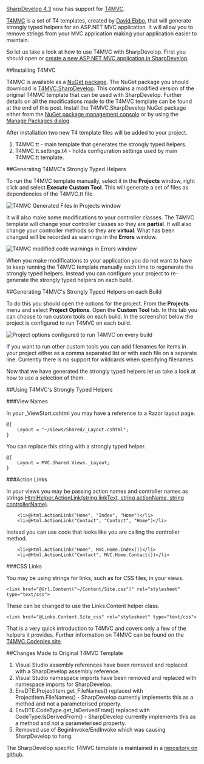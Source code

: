 [SharpDevelop 4.3](http://build.sharpdevelop.net/buildartefacts/#SDMAIN) now has support for  [T4MVC](http://t4mvc.codeplex.com/).

[T4MVC](http://t4mvc.codeplex.com/) is a set of T4 templates, created by [David Ebbo](http://blog.davidebbo.com/), that will generate strongly typed helpers for an ASP.NET MVC application. It will allow you to remove strings from your MVC application making your application easier to maintain.

So let us take a look at how to use T4MVC with SharpDevelop. First you should open or [create a new ASP.NET MVC application in SharpDevelop](http://community.sharpdevelop.net/blogs/mattward/archive/2012/01/29/AspNetMvcSupport.aspx).

##Installing T4MVC

T4MVC is available as a [NuGet package](http://nuget.org/packages/T4MVC.SharpDevelop). The NuGet package you should download is [T4MVC.SharpDevelop](http://nuget.org/packages/T4MVC.SharpDevelop). This contains a modified version of the original T4MVC template that can be used with SharpDevelop. Further details on all the modifications made to the T4MVC template can be found at the end of this post. Install the T4MVC.SharpDevelop NuGet package either from the [NuGet package management console](http://community.sharpdevelop.net/blogs/mattward/archive/2011/06/05/NuGetPowerShellConsole.aspx) or by using the [Manage Packages dialog](http://community.sharpdevelop.net/blogs/mattward/archive/2011/07/24/NuGet14.aspx).

After installation two new T4 template files will be added to your project.

1. T4MVC.tt - main template that generates the strongly typed helpers.
2. T4MVC.tt.settings.t4 - holds configuration settings used by main T4MVC.tt template.

##Generating T4MVC's Strongly Typed Helpers

To run the T4MVC template manually, select it in the **Projects** window, right click and select **Execute Custom Tool**. This will generate a set of files as dependencies of the T4MVC.tt file.

![T4MVC Generated Files in Projects window](/Images/T4MVCGeneratedFiles.png)

It will also make some modifications to your controller classes.  The T4MVC template will change your controller classes so they are **partial**. It will also change your controller methods so they are **virtual**. What has been changed will be recorded as warnings in the **Errors** window.

![T4MVC modified code warnings in Errors window](/Images/T4MVCWarningsInErrorsWindow.png)

When you make modifications to your application you do not want to have to keep running the T4MVC template manually each time to regenerate the strongly typed helpers. Instead you can configure your project to re-generate the strongly typed helpers on each build.

##Generating T4MVC's Strongly Typed Helpers on each Build

To do this you should open the options for the project. From the **Projects** menu and select **Project Options**. Open the **Custom Tool** tab. In this tab you can choose to run custom tools on each build. In the screenshot below the project is configured to run T4MVC on each build. 

![Project options configured to run T4MVC on every build](/Images/T4MVCCustomToolProjectOptions.png)

If you want to run other custom tools  you can add filenames for items in your project either as a comma separated list or with each file on a separate line. Currently there is no support for wildcards when specifying filenames.

Now that we have generated the strongly typed helpers let us take a look at how to use a selection of them.

##Using T4MVC's Strongly Typed Helpers

###View Names

In your _ViewStart.cshtml you may have a reference to a Razor layout page.

	@{
		Layout = "~/Views/Shared/_Layout.cshtml";
	}

You can replace this string with a strongly typed helper.

	@{
		Layout = MVC.Shared.Views._Layout;
	}

###Action Links

In your views you may be passing action names and controller names as strings [HtmlHelper.ActionLink(string linkText, string actionName, string controllerName)](http://msdn.microsoft.com/en-us/library/dd505070(v=vs.100)).

		<li>@Html.ActionLink("Home", "Index", "Home")</li>
		<li>@Html.ActionLink("Contact", "Contact", "Home")</li>

Instead you can use code that looks like you are calling the controller method.

		<li>@Html.ActionLink("Home", MVC.Home.Index())</li>
		<li>@Html.ActionLink("Contact", MVC.Home.Contact())</li>

###CSS Links

You may be using strings for links, such as for CSS files, in your views.

	<link href="@Url.Content("~/Content/Site.css")" rel="stylesheet" type="text/css">

These can be changed to use the Links.Content helper class.

	<link href="@Links.Content.Site_css" rel="stylesheet" type="text/css">

That is a very quick introduction to T4MVC and covers only a few of the helpers it provides. Further information on T4MVC can be found on the [T4MVC Codeplex site](https://t4mvc.codeplex.com/documentation).

##Changes Made to Original T4MVC Template

1. Visual Studio assembly references have been removed and replaced with a SharpDevelop assembly reference.
2. Visual Studio namespace imports have been removed and replaced with namespace imports for SharpDevelop.
3. EnvDTE.ProjectItem.get_FileNames() replaced with ProjectItem.FileNames() - SharpDevelop currently implements this as a method and not a parameterised property.
4.  EnvDTE.CodeType.get_IsDerivedFrom() replaced with CodeType.IsDerivedFrom() - SharpDevelop currently implements this as a method and not a parameterised property.
5. Removed use of BeginInvoke/EndInvoke which was causing SharpDevelop to hang.

The SharpDevelop specific T4MVC template is maintained in a [repository on github](https://github.com/mrward/t4mvc-sharpdevelop).